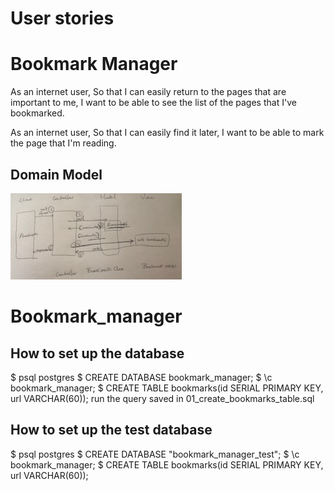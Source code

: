 # User stories
# Bookmark Manager

As an internet user,
So that I can easily return to the pages that are important to me,
I want to be able to see the list of the pages that I've bookmarked.

As an internet user,
So that I can easily find it later,
I want to be able to mark the page that I'm reading.

## Domain Model
![Bookmark Manager Domain Model](snapp.jpg)
# Bookmark_manager


## How to set up the database
$ psql postgres
$ CREATE DATABASE bookmark_manager;
$ \c bookmark_manager;
$ CREATE TABLE bookmarks(id SERIAL PRIMARY KEY, url VARCHAR(60));
run the query saved in 01_create_bookmarks_table.sql

## How to set up the test database
$ psql postgres
$ CREATE DATABASE "bookmark_manager_test";
$ \c bookmark_manager;
$ CREATE TABLE bookmarks(id SERIAL PRIMARY KEY, url VARCHAR(60));

